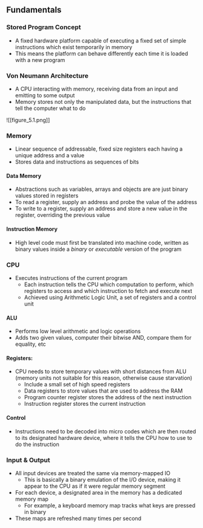 ## Fundamentals

### Stored Program Concept
- A fixed hardware platform capable of executing a fixed set of simple instructions which exist temporarily in memory
- This means the platform can behave differently each time it is loaded with a new program

### Von Neumann Architecture
- A CPU interacting with memory, receiving data from an input and emitting to some output
- Memory stores not only the manipulated data, but the instructions that tell the computer what to do

![[figure_5.1.png]]

### Memory
- Linear sequence of addressable, fixed size registers each having a unique address and a value
- Stores data and instructions as sequences of bits
#### Data Memory
- Abstractions such as variables, arrays and objects are are just binary values stored in registers
- To read a register, supply an address and probe the value of the address
- To write to a register, supply an address and store a new value in the register, overriding the previous value

#### Instruction Memory
- High level code must first be translated into machine code, written as binary values inside a *binary* or *executable* version of the program

### CPU
- Executes instructions of the current program
	- Each instruction tells the CPU which computation to perform, which registers to access and which instruction to fetch and execute next
	- Achieved using Arithmetic Logic Unit, a set of registers and a control unit

#### ALU
- Performs low level arithmetic and logic operations
- Adds two given values, computer their bitwise AND, compare them for equality, etc

#### Registers:
- CPU needs to store temporary values with short distances from ALU (memory units not suitable for this reason, otherwise cause starvation)
	- Include a small set of high speed registers
	- Data registers to store values that are used to address the RAM
	- Program counter register stores the address of the next instruction
	- Instruction register stores the current instruction

#### Control
- Instructions need to be decoded into micro codes which are then routed to its designated hardware device, where it tells the CPU how to use to do the instruction

### Input & Output
- All input devices are treated the same via memory-mapped IO
	- This is basically a binary emulation of the I/O device, making it appear to the CPU as if it were regular memory segment
- For each device, a designated area in the memory has a dedicated memory map
	- For example, a keyboard memory map tracks what keys are pressed in binary
- These maps are refreshed many times per second